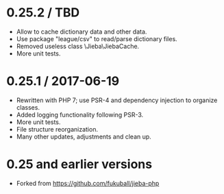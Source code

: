 0.25.2 / TBD
============

  * Allow to cache dictionary data and other data.
  * Use package "league/csv" to read/parse dictionary files.
  * Removed useless class \Jieba\JiebaCache.
  * More unit tests.

0.25.1 / 2017-06-19
===================

  * Rewritten with PHP 7; use PSR-4 and dependency injection to organize classes.
  * Added logging functionality following PSR-3.
  * More unit tests.
  * File structure reorganization.
  * Many other updates, adjustments and clean up.

0.25 and earlier versions
=========================

  * Forked from https://github.com/fukuball/jieba-php
